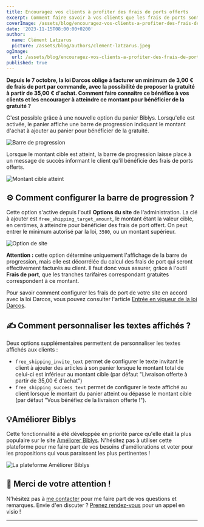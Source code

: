 ```yaml
---
title: Encouragez vos clients à profiter des frais de ports offerts
excerpt: Comment faire savoir à vos clients que les frais de ports sont offerts à partir de 35,00 € d'achat ?
coverImage: /assets/blog/encouragez-vos-clients-a-profiter-des-frais-de-port-offerts/cover.png
date: '2023-11-15T08:00:00+0200'
author:
  name: Clément Latzarus
  picture: /assets/blog/authors/clement-latzarus.jpeg
ogImage:
  url: /assets/blog/encouragez-vos-clients-a-profiter-des-frais-de-port-offerts/cover.jpg
published: true
---
```


**Depuis le 7 octobre, la loi Darcos oblige à facturer un minimum de 3,00 € de frais de port par commande, avec la 
possibilité de proposer la gratuité à partir de 35,00 € d'achat. Comment faire connaître ce bénéfice à vos clients et
les encourager à atteindre ce montant pour bénéficier de la gratuité ?**

C'est possible grâce à une nouvelle option du panier Biblys. Lorsqu'elle est activée, le panier affiche une barre de
progression indiquant le montant d'achat à ajouter au panier pour bénéficier de la gratuité.

![Barre de progression](/assets/blog/encouragez-vos-clients-a-profiter-des-frais-de-port-offerts/barre-de-progression.png)

Lorsque le montant cible est atteint, la barre de progression laisse place à un message de succès informant le client
qu'il bénéficie des frais de ports offerts.

![Montant cible atteint](/assets/blog/encouragez-vos-clients-a-profiter-des-frais-de-port-offerts/montant-cible-atteint.png)

## ⚙️ Comment configurer la barre de progression ?

Cette option s'active depuis l'outil **Options du site** de l'administration. La clé à ajouter est `free_shipping_target_amount`,
le montant étant la valeur cible, en centimes, à atteindre pour bénéficier des frais de port offert. On peut entrer le
minimum autorisé par la loi, `3500`, ou un montant supérieur.

![Option de site](/assets/blog/encouragez-vos-clients-a-profiter-des-frais-de-port-offerts/option-de-site.png)

**Attention :** cette option détermine uniquement l'affichage de la barre de progression, mais elle est décorrélée du
calcul des frais de port qui seront effectivement facturés au client. Il faut donc vous assurer, grâce à l'outil **Frais
de port**, que les tranches tarifaires correspondant gratuites correspondent à ce montant.

Pour savoir comment configurer les frais de port de votre site en accord avec la loi Darcos, vous pouvez consulter
l'article [Entrée en vigueur de la loi Darcos](https://blog.biblys.fr/posts/entree-en-vigueur-de-la-loi-darcos).

## ✍️ Comment personnaliser les textes affichés ?

Deux options supplémentaires permettent de personnaliser les textes affichés aux clients :

- `free_shipping_invite_text` permet de configurer le texte invitant le client à ajouter des articles à son panier
  lorsque le montant total de celui-ci est inférieur au montant cible (par défaut "Livraison offerte à partir de 35,00 € d'achat")
- `free_shipping_success_text` permet de configurer le texte affiché au client lorsque le montant du panier atteint
  ou dépasse le montant cible (par défaut "Vous bénéfiez de la livraison offerte !").

## 💡Améliorer Biblys

Cette fonctionnalité a été développée en priorité parce qu'elle était la plus populaire sur le site 
[Améliorer Biblys](https://ameliorer.biblys.cloud). N'hésitez pas à utiliser cette plateforme pour me faire part de vos
besoins d'améliorations et voter pour les propositions qui vous paraissent les plus pertinentes !

![La plateforme Améliorer Biblys](/assets/blog/encouragez-vos-clients-a-profiter-des-frais-de-port-offerts/ameliorer-biblys.png)


## 🙇 Merci de votre attention !

N’hésitez pas à [me contacter](https://www.biblys.fr/contact/) pour me faire part de vos questions et remarques.
Envie d'en discuter ? [Prenez rendez-vous](https://cal.com/clemlatz/rdv) pour un appel en visio !

---
